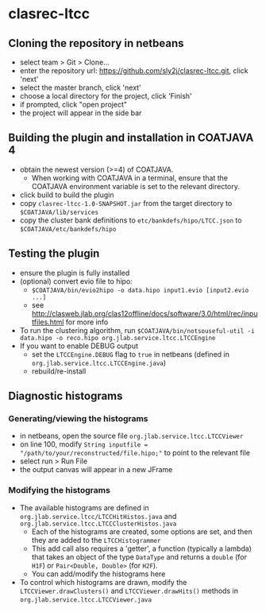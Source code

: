 # clasrec-ltcc

## Cloning the repository in netbeans
 * select team > Git > Clone...
 * enter the repository url: https://github.com/sly2j/clasrec-ltcc.git, click 'next'
 * select the master branch, click 'next'
 * choose a local directory for the project, click 'Finish'
 * if prompted, click "open project"
 * the project will appear in the side bar
 
## Building the plugin and installation in COATJAVA 4
 * obtain the newest version (>=4) of COATJAVA.
   * When working with COATJAVA in a terminal, ensure that the COATJAVA environment variable is set to the relevant directory.
 * click build to build the plugin
 * copy ```clasrec-ltcc-1.0-SNAPSHOT.jar``` from the target directory to ```$COATJAVA/lib/services```
 * copy the cluster bank definitions to ```etc/bankdefs/hipo/LTCC.json``` to ```$COATJAVA/etc/bankdefs/hipo```
 
## Testing the plugin
 * ensure the plugin is fully installed
 * (optional) convert evio file to hipo: 
    * ```$COATJAVA/bin/evio2hipo -o data.hipo input1.evio [input2.evio ...]```
    * see http://clasweb.jlab.org/clas12offline/docs/software/3.0/html/rec/inputfiles.html for more info
 * To run the clustering algorithm, run ```$COATJAVA/bin/notsouseful-util -i data.hipo -o reco.hipo org.jlab.service.ltcc.LTCCEngine```
 * If you want to enable DEBUG output
    * set the ```LTCCEngine.DEBUG``` flag to ```true``` in netbeans (defined in ```org.jlab.service.ltcc.LTCCEngine.java```)
    * rebuild/re-install
    
## Diagnostic histograms
### Generating/viewing the histograms
  * in netbeans, open the source file ```org.jlab.service.ltcc.LTCCViewer```
  * on line 100, modify ```String inputfile = "/path/to/your/reconstructed/file.hipo;"``` to point to the relevant file
  * select run > Run File
  * the output canvas will appear in a new JFrame 

### Modifying the histograms
  * The available histograms are defined in ```org.jlab.service.ltcc/LTCCHitHistos.java``` and ```org.jlab.service.ltcc.LTCCClusterHistos.java```
    * Each of the histograms are created, some options are set, and then they are added to the ```LTCCHistogrammer```
    * This add call also requires a 'getter', a function (typically a lambda) that takes an object of the type ```DataType``` and returns a ```double``` (for ```H1F```) or ```Pair<Double, Double>``` (for ```H2F```).
    * You can add/modify the histograms here
  * To control which histograms are drawn, modify the ```LTCCViewer.drawClusters()``` and ```LTCCViewer.drawHits()``` methods in ```org.jlab.service.ltcc.LTCCViewer.java```

